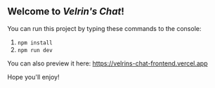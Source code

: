 ## Welcome to _Velrin's Chat_!

You can run this project by typing these commands to the console:

1. `npm install`
2. `npm run dev`

You can also preview it here: https://velrins-chat-frontend.vercel.app

Hope you'll enjoy!
